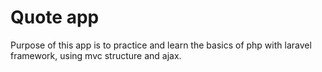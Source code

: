 # Quote app

Purpose of this app is to practice and learn the basics of php with laravel framework, using mvc structure and ajax.
